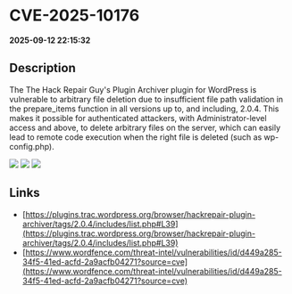 # CVE-2025-10176

**2025-09-12 22:15:32**

## Description
The The Hack Repair Guy's Plugin Archiver plugin for WordPress is vulnerable to arbitrary file deletion due to insufficient file path validation in the prepare_items function in all versions up to, and including, 2.0.4. This makes it possible for authenticated attackers, with Administrator-level access and above, to delete arbitrary files on the server, which can easily lead to remote code execution when the right file is deleted (such as wp-config.php).

![](https://img.shields.io/static/v1?label=Score&message=7.2&color=red)
![](https://img.shields.io/static/v1?label=Severity&message=HIGH&color=red)
![](https://img.shields.io/static/v1?label=CWE&message=Traversal&color=green)

## Links
- [https://plugins.trac.wordpress.org/browser/hackrepair-plugin-archiver/tags/2.0.4/includes/list.php#L39](https://plugins.trac.wordpress.org/browser/hackrepair-plugin-archiver/tags/2.0.4/includes/list.php#L39)
- [https://www.wordfence.com/threat-intel/vulnerabilities/id/d449a285-34f5-41ed-acfd-2a9acfb04271?source=cve](https://www.wordfence.com/threat-intel/vulnerabilities/id/d449a285-34f5-41ed-acfd-2a9acfb04271?source=cve)
